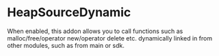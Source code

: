 # HeapSourceDynamic

When enabled, this addon allows you to call functions such as malloc/free/operator new/operator delete etc. dynamically linked in from other modules, such as from main or sdk.
